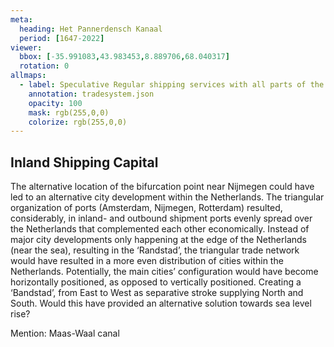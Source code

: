```yaml
---
meta:
  heading: Het Pannerdensch Kanaal
  period: [1647-2022]
viewer:
  bbox: [-35.991083,43.983453,8.889706,68.040317]
  rotation: 0
allmaps:
  - label: Speculative Regular shipping services with all parts of the world, Stedelijk Museum Amsterdam (F. Cohen, 1935-1939). 2023. 210 x 297 mm. The Berlage. Based on Regular shipping services with all parts of the world, 1935-1939. 180 x 118 mm. F. Cohen. Gem. Dienst Handelsinrichtingen.
    annotation: tradesystem.json
    opacity: 100
    mask: rgb(255,0,0)
    colorize: rgb(255,0,0)
---
```


## Inland Shipping Capital

The alternative location of the bifurcation point near Nijmegen could have led to an alternative city development within the Netherlands. The triangular organization of ports (Amsterdam, Nijmegen, Rotterdam) resulted, considerably, in inland- and outbound shipment ports evenly spread over the Netherlands that complemented each other economically.
Instead of major city developments only happening at the edge of the Netherlands (near the sea), resulting in the ‘Randstad’, the triangular trade network would have resulted in a more even distribution of cities within the Netherlands. Potentially, the main cities’ configuration would have become horizontally positioned, as opposed to vertically positioned. Creating a ‘Bandstad’, from East to West as separative stroke supplying North and South. Would this have provided an alternative solution towards sea level rise?

Mention: Maas-Waal canal
